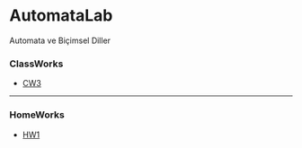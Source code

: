 # AutomataLab

Automata ve Biçimsel Diller

### ClassWorks

* [CW3](https://cagriustun.github.io/AutomataLab/RegExp.html)

---

### HomeWorks

- [HW1](https://cagriustun.github.io/AutomataLab/Homework1.html)
